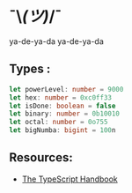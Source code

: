 # ¯\\_(ツ)_/¯

ya-de-ya-da ya-de-ya-da

## Types : 

```typescript 
let powerLevel: number = 9000
let hex: number = 0xc0ff33
let isDone: boolean = false
let binary: number = 0b10010
let octal: number = 0o755
let bigNumba: bigint = 100n
```

## Resources: 
- [The TypeScript Handbook](https://www.typescriptlang.org/docs/handbook/intro.html)